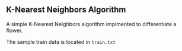 ## K-Nearest Neighbors Algorithm

A simple K-Nearest Neighbors algorithm implmented to differentiate a flower.

The sample train data is located in `train.txt`
